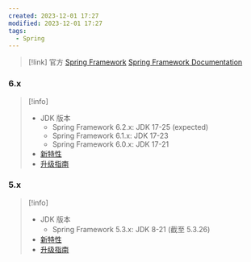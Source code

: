 ```yaml
---
created: 2023-12-01 17:27
modified: 2023-12-01 17:27
tags:
  - Spring
---
```


> [!link] 官方
> [Spring Framework](https://github.com/spring-projects/spring-framework)
> [Spring Framework Documentation](https://docs.spring.io/spring-framework/reference/)

### 6.x

> [!info]
> - JDK 版本
> 	- Spring Framework 6.2.x: JDK 17-25 (expected)
> 	- Spring Framework 6.1.x: JDK 17-23
> 	- Spring Framework 6.0.x: JDK 17-21
>  - [新特性](https://github.com/spring-projects/spring-framework/wiki/What%27s-New-in-Spring-Framework-6.x)
>  - [升级指南](https://github.com/spring-projects/spring-framework/wiki/Upgrading-to-Spring-Framework-6.x)

### 5.x

> [!info]
> - JDK 版本
> 	- Spring Framework 5.3.x: JDK 8-21 (截至 5.3.26)
> - [新特性](https://github.com/spring-projects/spring-framework/wiki/What%27s-New-in-Spring-Framework-5.x)
> - [升级指南](https://github.com/spring-projects/spring-framework/wiki/Upgrading-to-Spring-Framework-5.x)
